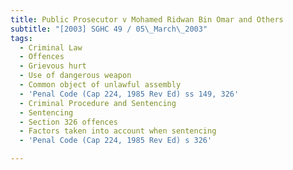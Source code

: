```yaml
---
title: Public Prosecutor v Mohamed Ridwan Bin Omar and Others
subtitle: "[2003] SGHC 49 / 05\_March\_2003"
tags:
  - Criminal Law
  - Offences
  - Grievous hurt
  - Use of dangerous weapon
  - Common object of unlawful assembly
  - 'Penal Code (Cap 224, 1985 Rev Ed) ss 149, 326'
  - Criminal Procedure and Sentencing
  - Sentencing
  - Section 326 offences
  - Factors taken into account when sentencing
  - 'Penal Code (Cap 224, 1985 Rev Ed) s 326'

---
```


